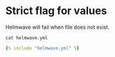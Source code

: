 # Strict flag for values

Helmwave will fail when file does not exist.

`cat helmwave.yml`

```yaml
{% include "helmwave.yml" %}
```
